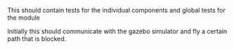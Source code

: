 This should contain tests for the individual components and global tests 
for the module

Initially this should communicate with the gazebo simulator and fly a 
certain path that is blocked.
